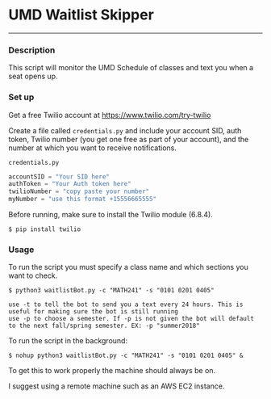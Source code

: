 # UMD Waitlist Skipper
--------------------
### Description
This script will monitor the UMD Schedule of classes and text you when a seat opens up.

### Set up
Get a free Twilio account at https://www.twilio.com/try-twilio

Create a file called `credentials.py` and include your account SID, auth token, Twilio number (you get one free as part of your account), and the number at which you want to receive notifications.

`credentials.py`
```Python
accountSID = "Your SID here"
authToken = "Your Auth token here"
twilioNumber = "copy paste your number"
myNumber = "use this format +15556665555"
```

Before running, make sure to install the Twilio module (6.8.4).

```
$ pip install twilio
```

### Usage

To run the script you must specify a class name and which sections you want to check.

```
$ python3 waitlistBot.py -c "MATH241" -s "0101 0201 0405"
```

```
use -t to tell the bot to send you a text every 24 hours. This is useful for making sure the bot is still running
use -p to choose a semester. If -p is not given the bot will default to the next fall/spring semester. EX: -p "summer2018"
```

To run the script in the background:
```
$ nohup python3 waitlistBot.py -c "MATH241" -s "0101 0201 0405" &
```
To get this to work properly the machine should always be on.

I suggest using a remote machine such as an AWS EC2 instance.
